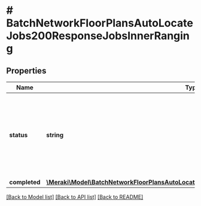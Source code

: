 # # BatchNetworkFloorPlansAutoLocateJobs200ResponseJobsInnerRanging

## Properties

Name | Type | Description | Notes
------------ | ------------- | ------------- | -------------
**status** | **string** | Ranging status. Possible values: &#39;scheduled&#39;, &#39;in progress&#39;, &#39;error&#39;, &#39;finished&#39;, &#39;no neighbors&#39; | [optional]
**completed** | [**\Meraki\Model\BatchNetworkFloorPlansAutoLocateJobs200ResponseJobsInnerRangingCompleted**](BatchNetworkFloorPlansAutoLocateJobs200ResponseJobsInnerRangingCompleted.md) |  | [optional]

[[Back to Model list]](../../README.md#models) [[Back to API list]](../../README.md#endpoints) [[Back to README]](../../README.md)
